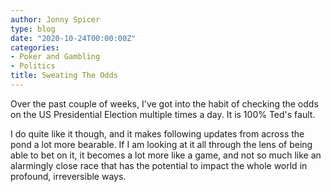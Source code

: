 ```yaml
---
author: Jonny Spicer
type: blog
date: "2020-10-24T00:00:00Z"
categories:
- Poker and Gambling
- Politics
title: Sweating The Odds
---
```

Over the past couple of weeks, I've got into the habit of checking the odds on the US Presidential Election multiple times a day. It is 100% Ted's fault.

I do quite like it though, and it makes following updates from across the pond a lot more bearable. If I am looking at it all through the lens of being able to bet on it, it becomes
a lot more like a game, and not so much like an alarmingly close race that has the potential to impact the whole world in profound, irreversible ways.

